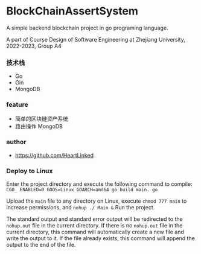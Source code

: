 # BlockChainAssertSystem
A simple backend blockchain project in go programing language.

A part of Course Design of Software Engineering at Zhejiang University, 2022-2023, Group A4

### 技术栈

- Go
- Gin
- MongoDB

### feature

- 简单的区块链资产系统
- 路由操作 MongoDB 

### author

- https://github.com/HeartLinked

### Deploy to Linux

Enter the project directory and execute the following command to compile: 
`CGO_ ENABLED=0 GOOS=Linux GOARCH=amd64 go build main. go`

Upload the `main` file to any directory on Linux, execute `chmod 777 main` to increase permissions, and `nohup ./ Main &` Run the project.

The standard output and standard error output will be redirected to the `nohup.out` file in the current directory. If there is no `nohup.out` file in the current directory, this command will automatically create a new file and write the output to it. If the file already exists, this command will append the output to the end of the file. 
